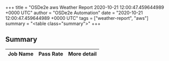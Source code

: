 +++
title = "OSDe2e aws Weather Report 2020-10-21 12:00:47.459644989 +0000 UTC"
author = "OSDe2e Automation"
date = "2020-10-21 12:00:47.459644989 +0000 UTC"
tags = ["weather-report", "aws"]
summary = "<table class=\"summary\"></table>"
+++
## Summary

| Job Name | Pass Rate | More detail |
|----------|-----------|-------------|



